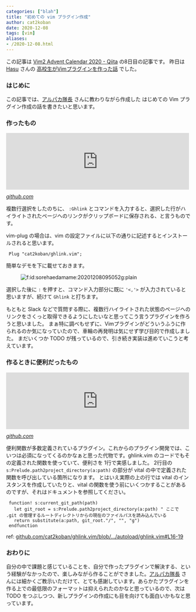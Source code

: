 ```yaml
---
categories: ["blah"]
title: "初めての vim プラグイン作成"
author: cat2koban
date: 2020-12-08
tags: [vim]
aliases:
- /2020-12-08.html
---
```


<p>この記事は <a href="https://qiita.com/advent-calendar/2020/vim2">Vim2 Advent Calendar 2020 - Qiita</a> の8日目の記事です。
昨日は <a href="https://qiita.com/7321hasu">Hasu</a> さんの <a href="https://qiita.com/7321hasu/items/d44e272dccaf38ff9b20">高校生がVimプラグインを作った話</a> でした。</p>

<h3>はじめに</h2>

<p>この記事では、<a href="https://twitter.com/alpaca_tc">アルパカ隊長</a> さんに教わりながら作成した はじめての Vim プラグイン作成の話を書きたいと思います。</p>

<h3>作ったもの</h3>

<p><iframe src="https://hatenablog-parts.com/embed?url=https%3A%2F%2Fgithub.com%2Fcat2koban%2Fghlink.vim" title="cat2koban/ghlink.vim" class="embed-card embed-webcard" scrolling="no" frameborder="0" style="display: block; width: 100%; height: 155px; max-width: 500px; margin: 10px 0px;"></iframe><cite class="hatena-citation"><a href="https://github.com/cat2koban/ghlink.vim">github.com</a></cite></p>

<p>複数行選択をしたのちに、 <code>:Ghlink</code> とコマンドを入力すると、選択した行がハイライトされたページへのリンクがクリップボードに保存される、と言うものです。</p>

<p>vim-plug の場合は、vim の設定ファイルに以下の通りに記述するとインストールされると思います。</p>

```vim
 Plug "cat2koban/ghlink.vim";
```


<p>簡単なデモを下に載せておきます。</p>

<p><figure class="figure-image figure-image-fotolife" title="ghlink.vim_demo"><span itemscope itemtype="http://schema.org/Photograph"><img src="https://cdn-ak.f.st-hatena.com/images/fotolife/s/sorehaedamame/20201208/20201208095052.gif" alt="f:id:sorehaedamame:20201208095052g:plain" title="" class="hatena-fotolife" itemprop="image"></span></figure></p>

<p>選択した後に <code>:</code> を押すと、コマンド入力部分に既に <code>'&lt;,'&gt;</code> が入力されていると思いますが、続けて <code>Ghlink</code> と打ちます。</p>

<p>もともと Slack などで質問する際に、複数行ハイライトされた状態のページへのリンクをさくっと取得できるようにしたいなと思ってこう言うプラグインを作ろうと思いました。
まぁ特に調べもせずに、Vimプラグインがどういうふうに作られるのか気になっていたので、車輪の再発明は気にせず学び目的で作成しました。
まだいくつか TODO が残っているので、引き続き実装は進めていこうと考えています。</p>

<h3>作るときに便利だったもの</h3>

<p><iframe src="https://hatenablog-parts.com/embed?url=https%3A%2F%2Fgithub.com%2Fvim-jp%2Fvital.vim" title="vim-jp/vital.vim" class="embed-card embed-webcard" scrolling="no" frameborder="0" style="display: block; width: 100%; height: 155px; max-width: 500px; margin: 10px 0px;"></iframe><cite class="hatena-citation"><a href="https://github.com/vim-jp/vital.vim">github.com</a></cite></p>

<p>便利関数が多数定義されているプラグイン。これからのプラグイン開発では、こいつは必須になってくるのかなぁと思った代物です。ghlink.vim のコードでもその定義された関数を使っていて、便利さを 1行で実感しました。
2行目の <code>s:Prelude.path2project_directory(a:path)</code> の部分が vital の中で定義された関数を呼び出している箇所になります。
とはいえ実際の上の行では vital のインスタンスを作成していたりと、vital の関数を使う前にいくつかすることがあるのですが、それはドキュメントを参照してください。</p>

```vim
 function! s:current_git_path(path)
   let git_root = s:Prelude.path2project_directory(a:path) " ここで .git の管理するルートディレクトリからの現在のファイルパスを読み込んでいる
   return substitute(a:path, git_root."/", "", "g")
 endfunction
```

ref: [github.com/cat2koban/ghlink.vim/blob/.../autoload/ghlink.vim#L16-19](https://github.com/cat2koban/ghlink.vim/blob/2be9505c1568c18c47335fc99fabe4325dfffe10/autoload/ghlink.vim#L16-L19)

<h3>おわりに</h3>

<p>自分の中で課題と感じていることを、自分で作ったプラグインで解決する、という経験がなかったので、楽しみながら作ることができました。<a href="https://twitter.com/alpaca_tc">アルパカ隊長</a> さんには細かくご教示いただけて、とても感謝しています。あらかたプラグインを作る上での最低限のフォーマットは抑えられたのかなと思っているので、次は TODO をつぶしつつ、新しプラグインの作成にも目を向けても面白いかもなと思っています。</p>
